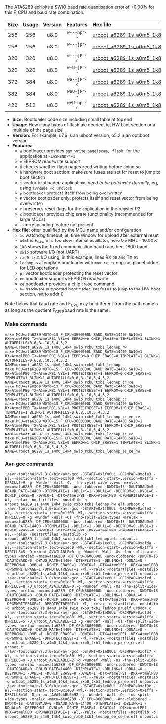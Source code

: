 The ATA6289 exhibits a SWIO baud rate quantisation error of +0.00% for this F_CPU and baud rate combination.

|Size|Usage|Version|Features|Hex file|
|:-:|:-:|:-:|:-:|:--|
|256|256|u8.0|`w---hpr--`|[urboot_a6289_1s_a0m5_1k8_swio_rxb0_txb1_lednop_hw.hex](https://raw.githubusercontent.com/stefanrueger/urboot.hex/main/mcus/ata6289/watchdog_1_s/internal_oscillator_a-10.00%25/%2B0m500000_hz/%2B%2B%2B1k8_baud/swio_rxb0_txb1/lednop/urboot_a6289_1s_a0m5_1k8_swio_rxb0_txb1_lednop_hw.hex)|
|256|256|u8.0|`w---jpr--`|[urboot_a6289_1s_a0m5_1k8_swio_rxb0_txb1_lednop.hex](https://raw.githubusercontent.com/stefanrueger/urboot.hex/main/mcus/ata6289/watchdog_1_s/internal_oscillator_a-10.00%25/%2B0m500000_hz/%2B%2B%2B1k8_baud/swio_rxb0_txb1/lednop/urboot_a6289_1s_a0m5_1k8_swio_rxb0_txb1_lednop.hex)|
|320|320|u8.0|`w---jPr-c`|[urboot_a6289_1s_a0m5_1k8_swio_rxb0_txb1_lednop_pr_ce.hex](https://raw.githubusercontent.com/stefanrueger/urboot.hex/main/mcus/ata6289/watchdog_1_s/internal_oscillator_a-10.00%25/%2B0m500000_hz/%2B%2B%2B1k8_baud/swio_rxb0_txb1/lednop/urboot_a6289_1s_a0m5_1k8_swio_rxb0_txb1_lednop_pr_ce.hex)|
|320|320|u8.0|`w-U-jPr--`|[urboot_a6289_1s_a0m5_1k8_swio_rxb0_txb1_lednop_pr.hex](https://raw.githubusercontent.com/stefanrueger/urboot.hex/main/mcus/ata6289/watchdog_1_s/internal_oscillator_a-10.00%25/%2B0m500000_hz/%2B%2B%2B1k8_baud/swio_rxb0_txb1/lednop/urboot_a6289_1s_a0m5_1k8_swio_rxb0_txb1_lednop_pr.hex)|
|372|384|u8.0|`we--jPr-c`|[urboot_a6289_1s_a0m5_1k8_swio_rxb0_txb1_lednop_pr_ee_ce.hex](https://raw.githubusercontent.com/stefanrueger/urboot.hex/main/mcus/ata6289/watchdog_1_s/internal_oscillator_a-10.00%25/%2B0m500000_hz/%2B%2B%2B1k8_baud/swio_rxb0_txb1/lednop/urboot_a6289_1s_a0m5_1k8_swio_rxb0_txb1_lednop_pr_ee_ce.hex)|
|382|384|u8.0|`weU-jPr--`|[urboot_a6289_1s_a0m5_1k8_swio_rxb0_txb1_lednop_pr_ee.hex](https://raw.githubusercontent.com/stefanrueger/urboot.hex/main/mcus/ata6289/watchdog_1_s/internal_oscillator_a-10.00%25/%2B0m500000_hz/%2B%2B%2B1k8_baud/swio_rxb0_txb1/lednop/urboot_a6289_1s_a0m5_1k8_swio_rxb0_txb1_lednop_pr_ee.hex)|
|420|512|u8.0|`weU-hpr-c`|[urboot_a6289_1s_a0m5_1k8_swio_rxb0_txb1_lednop_ee_ce_hw.hex](https://raw.githubusercontent.com/stefanrueger/urboot.hex/main/mcus/ata6289/watchdog_1_s/internal_oscillator_a-10.00%25/%2B0m500000_hz/%2B%2B%2B1k8_baud/swio_rxb0_txb1/lednop/urboot_a6289_1s_a0m5_1k8_swio_rxb0_txb1_lednop_ee_ce_hw.hex)|

- **Size:** Bootloader code size including small table at top end
- **Usage:** How many bytes of flash are needed, ie, HW boot section or a multiple of the page size
- **Version:** For example, u7.6 is an urboot version, o5.2 is an optiboot version
- **Features:**
  + `w` bootloader provides `pgm_write_page(sram, flash)` for the application at `FLASHEND-4+1`
  + `e` EEPROM read/write support
  + `U` checks whether flash pages need writing before doing so
  + `h` hardware boot section: make sure fuses are set for reset to jump to boot section
  + `j` vector bootloader: applications *need to be patched externally*, eg, using `avrdude -c urclock`
  + `p` bootloader protects itself from being overwritten
  + `P` vector bootloader only: protects itself and reset vector from being overwritten
  + `r` preserves reset flags for the application in the register R2
  + `c` bootloader provides chip erase functionality (recommended for large MCUs)
  + `-` corresponding feature not present
- **Hex file:** often qualified by the MCU name and/or configuration
  + `1s` watchdog timeout, ie, time window for upload after external reset
  + `a0m5` is F<sub>CPU</sub> of a too slow internal oscillator, here 0.5 MHz - 10.00%
  + `1k8` shows the fixed communication baud rate, here 1800 baud
  + `swio` software I/O (not UART)
  + `rxd0 txd1` I/O using, in this example, lines RX `D0` and TX `D1`
  + `lednop` is a template bootloader with `mov rx,rx` nops as placeholders for LED operations
  + `pr` vector bootloader protecting the reset vector
  + `ee` bootloader supports EEPROM read/write
  + `ce` bootloader provides a chip erase command
  + `hw` hardware supported bootloader: set fuses to jump to the HW boot section, not to addr 0


Note below that baud rate and F<sub>CPU</sub> may be different from the path name's as long as the quotient F<sub>CPU</sub>/baud rate is the same.

### Make commands
```
make MCU=ata6289 WDTO=1S F_CPU=3600000L BAUD_RATE=14400 SWIO=1 RX=AtmelPB0 TX=AtmelPB1 VBL=0 EEPROM=0 CHIP_ERASE=0 TEMPLATE=1 BLINK=1 AUTOFRILLS=0,6,8..10,5,4,3,2 NAME=urboot_a6289_1s_a4m0_14k4_swio_rxb0_txb1_lednop_hw
make MCU=ata6289 WDTO=1S F_CPU=3600000L BAUD_RATE=14400 SWIO=1 RX=AtmelPB0 TX=AtmelPB1 VBL=1 EEPROM=0 CHIP_ERASE=0 TEMPLATE=1 BLINK=1 AUTOFRILLS=0,6,8..10,5,4,3,2 NAME=urboot_a6289_1s_a4m0_14k4_swio_rxb0_txb1_lednop
make MCU=ata6289 WDTO=1S F_CPU=3600000L BAUD_RATE=14400 SWIO=1 RX=AtmelPB0 TX=AtmelPB1 VBL=1 PROTECTRESET=1 EEPROM=0 CHIP_ERASE=1 TEMPLATE=1 BLINK=1 AUTOFRILLS=0,6,8..10,5,4,3,2 NAME=urboot_a6289_1s_a4m0_14k4_swio_rxb0_txb1_lednop_pr_ce
make MCU=ata6289 WDTO=1S F_CPU=3600000L BAUD_RATE=14400 SWIO=1 RX=AtmelPB0 TX=AtmelPB1 VBL=1 PROTECTRESET=1 EEPROM=0 CHIP_ERASE=0 TEMPLATE=1 BLINK=1 AUTOFRILLS=0,6,8..10,5,4,3,2 NAME=urboot_a6289_1s_a4m0_14k4_swio_rxb0_txb1_lednop_pr
make MCU=ata6289 WDTO=1S F_CPU=3600000L BAUD_RATE=14400 SWIO=1 RX=AtmelPB0 TX=AtmelPB1 VBL=1 PROTECTRESET=1 EEPROM=1 CHIP_ERASE=1 TEMPLATE=1 BLINK=1 AUTOFRILLS=0,6,8..10,5,4,3,2 NAME=urboot_a6289_1s_a4m0_14k4_swio_rxb0_txb1_lednop_pr_ee_ce
make MCU=ata6289 WDTO=1S F_CPU=3600000L BAUD_RATE=14400 SWIO=1 RX=AtmelPB0 TX=AtmelPB1 VBL=1 PROTECTRESET=1 EEPROM=1 CHIP_ERASE=0 TEMPLATE=1 BLINK=1 AUTOFRILLS=0,6,8..10,5,4,3,2 NAME=urboot_a6289_1s_a4m0_14k4_swio_rxb0_txb1_lednop_pr_ee
make MCU=ata6289 WDTO=1S F_CPU=3600000L BAUD_RATE=14400 SWIO=1 RX=AtmelPB0 TX=AtmelPB1 VBL=0 EEPROM=1 CHIP_ERASE=1 TEMPLATE=1 BLINK=1 AUTOFRILLS=0,6,8..10,5,4,3,2 NAME=urboot_a6289_1s_a4m0_14k4_swio_rxb0_txb1_lednop_ee_ce_hw
```

### Avr-gcc commands
```
./avr-toolchain/7.3.0/bin/avr-gcc -DSTART=0x1f00UL -DRJMPWP=0xcfe3 -Wl,--section-start=.text=0x1f00 -Wl,--section-start=.version=0x1ffa -DFRILLS=0 -g -Wundef -Wall -Os -fno-split-wide-types -mrelax -mmcu=ata6289 -DF_CPU=3600000L -Wno-clobbered -DWDTO=1S -DAUTOBAUD=0 -DBAUD_RATE=14400 -DTEMPLATE=1 -DBLINK=1 -DDUAL=0 -DEEPROM=0 -DVBL=0 -DCHIP_ERASE=0 -DSWIO=1 -DTX=AtmelPB1 -DRX=AtmelPB0 -DPGMWRITEPAGE=1 -Wl,--relax -nostartfiles -nostdlib -o urboot_a6289_1s_a4m0_14k4_swio_rxb0_txb1_lednop_hw.elf urboot.c
./avr-toolchain/7.3.0/bin/avr-gcc -DSTART=0x1f00UL -DRJMPWP=0xcfe3 -Wl,--section-start=.text=0x1f00 -Wl,--section-start=.version=0x1ffa -DFRILLS=0 -g -Wundef -Wall -Os -fno-split-wide-types -mrelax -mmcu=ata6289 -DF_CPU=3600000L -Wno-clobbered -DWDTO=1S -DAUTOBAUD=0 -DBAUD_RATE=14400 -DTEMPLATE=1 -DBLINK=1 -DDUAL=0 -DEEPROM=0 -DVBL=1 -DCHIP_ERASE=0 -DSWIO=1 -DTX=AtmelPB1 -DRX=AtmelPB0 -DPGMWRITEPAGE=1 -Wl,--relax -nostartfiles -nostdlib -o urboot_a6289_1s_a4m0_14k4_swio_rxb0_txb1_lednop.elf urboot.c
./avr-toolchain/7.3.0/bin/avr-gcc -DSTART=0x1ec0UL -DRJMPWP=0xcfda -Wl,--section-start=.text=0x1ec0 -Wl,--section-start=.version=0x1ffa -DFRILLS=5 -D_urboot_AVAILABLE=0 -g -Wundef -Wall -Os -fno-split-wide-types -mrelax -mmcu=ata6289 -DF_CPU=3600000L -Wno-clobbered -DWDTO=1S -DAUTOBAUD=0 -DBAUD_RATE=14400 -DTEMPLATE=1 -DBLINK=1 -DDUAL=0 -DEEPROM=0 -DVBL=1 -DCHIP_ERASE=1 -DSWIO=1 -DTX=AtmelPB1 -DRX=AtmelPB0 -DPGMWRITEPAGE=1 -DPROTECTRESET=1 -Wl,--relax -nostartfiles -nostdlib -o urboot_a6289_1s_a4m0_14k4_swio_rxb0_txb1_lednop_pr_ce.elf urboot.c
./avr-toolchain/7.3.0/bin/avr-gcc -DSTART=0x1ec0UL -DRJMPWP=0xcfcd -Wl,--section-start=.text=0x1ec0 -Wl,--section-start=.version=0x1ffa -DFRILLS=8 -D_urboot_AVAILABLE=0 -g -Wundef -Wall -Os -fno-split-wide-types -mrelax -mmcu=ata6289 -DF_CPU=3600000L -Wno-clobbered -DWDTO=1S -DAUTOBAUD=0 -DBAUD_RATE=14400 -DTEMPLATE=1 -DBLINK=1 -DDUAL=0 -DEEPROM=0 -DVBL=1 -DCHIP_ERASE=0 -DSWIO=1 -DTX=AtmelPB1 -DRX=AtmelPB0 -DPGMWRITEPAGE=1 -DPROTECTRESET=1 -Wl,--relax -nostartfiles -nostdlib -o urboot_a6289_1s_a4m0_14k4_swio_rxb0_txb1_lednop_pr.elf urboot.c
./avr-toolchain/7.3.0/bin/avr-gcc -DSTART=0x1e80UL -DRJMPWP=0xcfd4 -Wl,--section-start=.text=0x1e80 -Wl,--section-start=.version=0x1ffa -DFRILLS=5 -D_urboot_AVAILABLE=12 -g -Wundef -Wall -Os -fno-split-wide-types -mrelax -mmcu=ata6289 -DF_CPU=3600000L -Wno-clobbered -DWDTO=1S -DAUTOBAUD=0 -DBAUD_RATE=14400 -DTEMPLATE=1 -DBLINK=1 -DDUAL=0 -DEEPROM=1 -DVBL=1 -DCHIP_ERASE=1 -DSWIO=1 -DTX=AtmelPB1 -DRX=AtmelPB0 -DPGMWRITEPAGE=1 -DPROTECTRESET=1 -Wl,--relax -nostartfiles -nostdlib -o urboot_a6289_1s_a4m0_14k4_swio_rxb0_txb1_lednop_pr_ee_ce.elf urboot.c
./avr-toolchain/7.3.0/bin/avr-gcc -DSTART=0x1e80UL -DRJMPWP=0xcfc7 -Wl,--section-start=.text=0x1e80 -Wl,--section-start=.version=0x1ffa -DFRILLS=9 -D_urboot_AVAILABLE=2 -g -Wundef -Wall -Os -fno-split-wide-types -mrelax -mmcu=ata6289 -DF_CPU=3600000L -Wno-clobbered -DWDTO=1S -DAUTOBAUD=0 -DBAUD_RATE=14400 -DTEMPLATE=1 -DBLINK=1 -DDUAL=0 -DEEPROM=1 -DVBL=1 -DCHIP_ERASE=0 -DSWIO=1 -DTX=AtmelPB1 -DRX=AtmelPB0 -DPGMWRITEPAGE=1 -DPROTECTRESET=1 -Wl,--relax -nostartfiles -nostdlib -o urboot_a6289_1s_a4m0_14k4_swio_rxb0_txb1_lednop_pr_ee.elf urboot.c
./avr-toolchain/7.3.0/bin/avr-gcc -DSTART=0x1e00UL -DRJMPWP=0xcf9e -Wl,--section-start=.text=0x1e00 -Wl,--section-start=.version=0x1ffa -DFRILLS=10 -D_urboot_AVAILABLE=92 -g -Wundef -Wall -Os -fno-split-wide-types -mrelax -mmcu=ata6289 -DF_CPU=3600000L -Wno-clobbered -DWDTO=1S -DAUTOBAUD=0 -DBAUD_RATE=14400 -DTEMPLATE=1 -DBLINK=1 -DDUAL=0 -DEEPROM=1 -DVBL=0 -DCHIP_ERASE=1 -DSWIO=1 -DTX=AtmelPB1 -DRX=AtmelPB0 -DPGMWRITEPAGE=1 -Wl,--relax -nostartfiles -nostdlib -o urboot_a6289_1s_a4m0_14k4_swio_rxb0_txb1_lednop_ee_ce_hw.elf urboot.c
```

